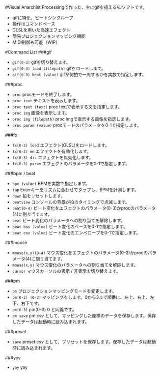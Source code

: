 #Visual Anarchist
Processingで作った、主にgifを扱えるVJソフトです。

- gifに特化、ビートシンクループ
- 操作はコマンドベース
- GLSLを用いた高速エフェクト
- 簡易プロジェクションマッピング機能
- MIDI制御も可能（WIP）

#Command List
###gif
- `gif(0-3)` gifを切り替えます。
- `gif(0-3) load (filepath)` gifをロードします。
- `gif(0-3) beat (value)` gifが何拍で一周するかを実数で指定します。

###proc
- `proc` procモードを終了します。
- `proc text` テキストを表示します。
- `proc text (text)` proc textで表示する文を指定します。
- `proc img` 画像を表示します。
- `proc img (filepath)` proc imgで表示する画像を指定します。
- `proc param (value)` procモードのパラメータを0-1で指定します。

###fx
- `fx(0-3) load` エフェクト(GLSL)をロードします。
- `fx(0-3) en` エフェクトを有効化します。
- `fx(0-3) dis` エフェクトを無効化します。
- `fx(0-3) param` エフェクトのパラメータを0-1で指定します。

###bpm / beat
- `bpm (value)` BPMを実数で指定します。
- `tap` Enterキーをリズムに合わせてタップし、BPMを計測します。
- `down` 拍をリセットします。
- `beatview` コンソールの背景が拍のタイミングで点滅します。
- `beat(0-4)` ビート変化をエフェクトのパラメータ(0-3)かprocのパラメータ(4)に割り当てます。
- `beat` ビート変化のパラメータへの割り当てを解除します。
- `beat bas (value)` ビート変化のベースを0-1で指定します。
- `beat env (value)` ビート変化のエンベロープを0-1で指定します。

###mouse
- `mouse(x,y)(0-4)` マウス変化をエフェクトのパラメータ(0-3)かprocのパラメータ(4)に割り当てます。
- `mouse(x,y)` マウス変化のパラメータへの割り当てを解除します。
- `cursor` マウスカーソルの表示 / 非表示を切り替えます。

###pm
- `pm` プロジェクションマッピングモードを変更します。
- `pm(0-3) (0-3)` マッピングをします。0から3まで順番に、左上、右上、左下、右下です。
- `pm(0-3)` pm(0-3) 0 と同義です。
- `pm save` pm.csv として、マッピングした座標のデータを保存します。保存したデータは起動時に読み込まれます。

###preset
- `save` preset.csv として、プリセットを保存します。保存したデータは起動時に読み込まれます。

###yay
- `yay` yay